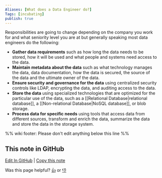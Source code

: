 ```yaml
---
Aliases: [What does a Data Engineer do?]
Tags: [incubating]
publish: true
---
```


Responsibilities are going to change depending on the company you work for and what seniority level you are at but generally speaking most data engineers do the following:

- **Gather data requirements** such as how long the data needs to be stored, how it will be used and what people and systems need access to the data.
- **Maintain metadata about the data** such as what technology manages the data, data documentation, how the data is secured, the source of the data and the ultimate owner of the data.
- **Ensure security and governance for the data** using centralized security controls like LDAP, encrypting the data, and auditing access to the data.
- **Store the data** using specialized technologies that are optimized for the particular use of the data, such as a [[Relational Database|relational database]], a [[Non-relational Database|NoSQL database]], or blob storage.
- **Process data for specific needs** using tools that access data from different sources, transform and enrich the data, summarize the data and store the data in the storage system.

%% wiki footer: Please don't edit anything below this line %%

## This note in GitHub

<span class="git-footer">[Edit In GitHub](https://github.dev/data-engineering-community/data-engineering-wiki/blob/main/FAQ/What%20does%20a%20Data%20Engineer%20do.md "git-hub-edit-note") | [Copy this note](https://raw.githubusercontent.com/data-engineering-community/data-engineering-wiki/main/FAQ/What%20does%20a%20Data%20Engineer%20do.md "git-hub-copy-note")</span>

<span class="git-footer">Was this page helpful?
[👍](https://tally.so/r/mOaxjk?rating=Yes&url=https://dataengineering.wiki/FAQ/What+does+a+Data+Engineer+do) or [👎](https://tally.so/r/mOaxjk?rating=No&url=https://dataengineering.wiki/FAQ/What+does+a+Data+Engineer+do)</span>
